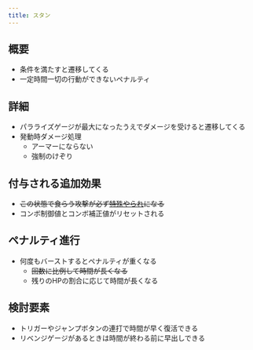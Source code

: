 ```yaml
---
title: スタン
---
```


## 概要
* 条件を満たすと遷移してくる
* 一定時間一切の行動ができないペナルティ

## 詳細
* パラライズゲージが最大になったうえでダメージを受けると遷移してくる
* 発動時ダメージ処理
    * アーマーにならない
    * 強制のけぞり

## 付与される追加効果
* ~~この状態で食らう攻撃が必ず[特殊やられ](./0510_counter.md)になる~~
* コンボ制御値とコンボ補正値がリセットされる

## ペナルティ進行
* 何度もバーストするとペナルティが重くなる
    * ~~回数に比例して時間が長くなる~~
    * 残りのHPの割合に応じて時間が長くなる

## 検討要素
* トリガーやジャンプボタンの連打で時間が早く復活できる
* リベンジゲージがあるときは時間が終わる前に早出しできる